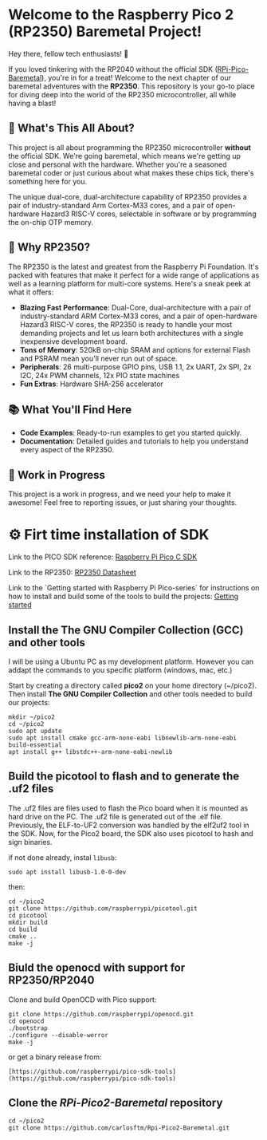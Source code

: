 # Welcome to the Raspberry Pico 2 (RP2350) Baremetal Project!
Hey there, fellow tech enthusiasts! 👋

If you loved tinkering with the RP2040 without the official SDK ([RPi-Pico-Baremetal](https://github.com/carlosftm/RPi-Pico-Baremetal)), you're in for a treat! Welcome to the next chapter of our baremetal adventures with the **RP2350**. This repository is your go-to place for diving deep into the world of the RP2350 microcontroller, all while having a blast!

## 🚀 What's This All About?

This project is all about programming the RP2350 microcontroller **without** the official SDK. We're going baremetal, which means we're getting up close and personal with the hardware. Whether you're a seasoned baremetal coder or just curious about what makes these chips tick, there's something here for you.

The unique dual-core, dual-architecture capability of RP2350 provides a pair of industry-standard Arm Cortex-M33 cores, and a pair of open-hardware Hazard3 RISC-V cores, selectable in software or by programming the on-chip OTP memory.

## 🌟 Why RP2350?

The RP2350 is the latest and greatest from the Raspberry Pi Foundation. It's packed with features that make it perfect for a wide range of applications as well as a learning platform for multi-core systems. Here's a sneak peek at what it offers:
- **Blazing Fast Performance**: Dual-Core, dual-architecture with a pair of industry-standard ARM Cortex-M33 cores, and a pair of open-hardware Hazard3 RISC-V cores, the RP2350 is ready to handle your most demanding projects and let us learn both architectures with a single inexpensive development board.
- **Tons of Memory**: 520kB on-chip SRAM and options for external Flash and PSRAM mean you'll never run out of space.
- **Peripherals**: 26 multi-purpose GPIO pins, USB 1.1, 2x UART, 2x SPI, 2x I2C, 24x PWM channels, 12x PIO state machines
- **Fun Extras**: Hardware SHA-256 accelerator

## 📚 What You'll Find Here

- **Code Examples**: Ready-to-run examples to get you started quickly.
- **Documentation**: Detailed guides and tutorials to help you understand every aspect of the RP2350.

## 🚧 Work in Progress

This project is a work in progress, and we need your help to make it awesome! Feel free to reporting issues, or just sharing your thoughts.




# ⚙️ Firt time installation of SDK

Link to the PICO SDK reference:
[Raspberry Pi Pico C SDK](https://datasheets.raspberrypi.com/pico/raspberry-pi-pico-c-sdk.pdf)

Link to the RP2350:
[RP2350 Datasheet](https://datasheets.raspberrypi.com/rp2350/rp2350-datasheet.pdf)

Link to the ´Getting started with Raspberry Pi Pico-series´ for instructions on how to install and build some of the tools to build the projects:
[Getting started](https://datasheets.raspberrypi.com/pico/getting-started-with-pico.pdf)

## Install the The GNU Compiler Collection (GCC) and other tools
I will be using a Ubuntu PC as my development platform. However you can addapt the commands to you specific platform (windows, mac, etc.)

Start by creating a directory called **pico2** on your home directory (~/pico2). Then install **The GNU Compiler Collection** and other tools needed to build our projects:
```
mkdir ~/pico2
cd ~/pico2
sudo apt update
sudo apt install cmake gcc-arm-none-eabi libnewlib-arm-none-eabi build-essential
apt install g++ libstdc++-arm-none-eabi-newlib
```
## Build the picotool to flash and to generate the .uf2 files
The .uf2 files are files used to flash the Pico board when it is mounted as hard drive on the PC. The .uf2 file is generated out of the .elf file.
Previously, the ELF-to-UF2 conversion was handled by the elf2uf2 tool in the SDK. Now, for the Pico2 board, the SDK also uses picotool to hash and sign binaries.

if not done already, instal `libusb`:

```
sudo apt install libusb-1.0-0-dev
```

then:

```
cd ~/pico2
git clone https://github.com/raspberrypi/picotool.git
cd picotool
mkdir build
cd build
cmake ..
make -j
```


## Biuld the openocd with support for RP2350/RP2040 
Clone and build OpenOCD with Pico support:
```
git clone https://github.com/raspberrypi/openocd.git
cd openocd
./bootstrap
./configure --disable-werror
make -j
```

or get a binary release from:

```
[https://github.com/raspberrypi/pico-sdk-tools](https://github.com/raspberrypi/pico-sdk-tools)
```

## Clone the *RPi-Pico2-Baremetal* repository
```
cd ~/pico2
git clone https://github.com/carlosftm/Rpi-Pico2-Baremetal.git
```
